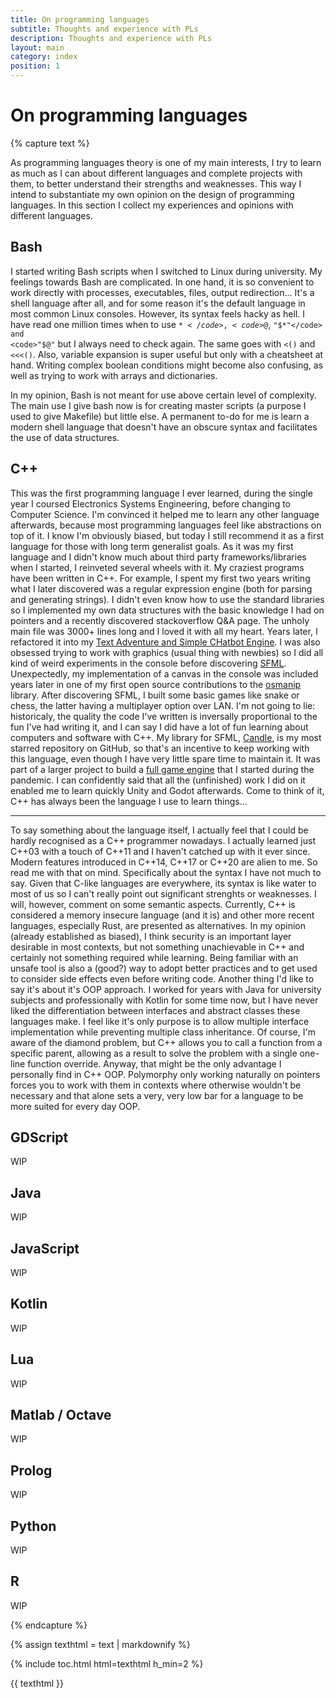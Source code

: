 ```yaml
---
title: On programming languages
subtitle: Thoughts and experience with PLs
description: Thoughts and experience with PLs
layout: main
category: index
position: 1
---
```

# On programming languages

{% capture text %}

As programming languages theory is one of my main interests, I try to learn as much as I can about different languages and complete projects with them, to better understand their strengths and weaknesses. This way I intend to substantiate my own opinion on the design of programming languages. In this section I collect my experiences and opinions with different languages.

## Bash
            
I started writing Bash scripts when I switched to Linux during university. My feelings towards Bash are complicated. In one hand, it is so convenient to work directly with processes, executables, files, output redirection... It's a shell language after all, and for some reason it's the default language in most common Linux consoles. However, its syntax feels hacky as hell. I have read one million times when to use <code>$*</code>, <code>$@</code>, <code>"$*"</code> and <code>"$@"</code> but I always need to check again. The same goes with <code><()</code> and <code><<<()</code>. Also, variable expansion is super useful but only with a cheatsheet at hand. Writing complex boolean conditions might become also confusing, as well as trying to work with arrays and dictionaries. 
                
In my opinion, Bash is not meant for use above certain level of complexity. The main use I give bash now is for creating master scripts (a purpose I used to give Makefile) but little else. A permanent to-do for me is learn a modern shell language that doesn't have an obscure syntax and facilitates the use of data structures.
## C++
This was the first programming language I ever learned, during the single year I coursed Electronics Systems Engineering, before changing to Computer Science. I'm convinced it helped me to learn any other language afterwards, because most programming languages feel like abstractions on top of it. I know I'm obviously biased, but today I still recommend it as a first language for those with long term generalist goals.
As it was my first language and I didn't know much about third party frameworks/libraries when I started, I reinveted several wheels with it. My craziest programs have been written in C++. For example, I spent my first two years writing what I later discovered was a regular expression engine (both for parsing and generating strings). I didn't even know how to use the standard libraries so I implemented my own data structures with the basic knowledge I had on pointers and a recently discovered stackoverflow Q&A page. The unholy main file was 3000+ lines long and I loved it with all my heart. Years later, I refactored it into my <a href="https://github.com/miguelmj/tasche">Text Adventure and Simple CHatbot Engine</a>. I was also obsessed trying to work with graphics (usual thing with newbies) so I did all kind of weird experiments in the console before discovering <a href="https://www.sfml-dev.org/">SFML</a>. Unexpectedly, my implementation of a canvas in the console was included years later in one of my first open source contributions to the <a href="https://github.com/JustWhit3/osmanip">osmanip</a> library. After discovering SFML, I built some basic games like snake or chess, the latter having a multiplayer option over LAN. I'm not going to lie: historicaly, the quality the code I've written is inversally proportional to the fun I've had writing it, and I can say I did have a lot of fun learning about computers and software with C++.
My library for SFML, <a href="https://github.com/MiguelMJ/Candle">Candle</a>, is my most starred repository on GitHub, so that's an incentive to keep working with this language, even though I have very little spare time to maintain it. It was part of a larger project to build a <a href="https://github.com/MiguelMJ/Velero-Engine">full game engine</a> that I started during the pandemic. I can confidently said that all the (unfinished) work I did on it enabled me to learn quickly Unity and Godot afterwards. Come to think of it, C++ has always been the language I use to learn things...
        
***
To say something about the language itself, I actually feel that I could be hardly recognised as a C++ programmer nowadays. I actually learned just C++03 with a touch of C++11 and I haven't catched up with it ever since. Modern features introduced in C++14, C++17 or C++20 are alien to me. So read me with that on mind.
Specifically about the syntax I have not much to say. Given that C-like languages are everywhere, its syntax is like water to most of us so I can't really point out significant strenghts or weaknesses. I will, however, comment on some semantic aspects.
Currently, C++ is considered a memory insecure language (and it is) and other more recent languages, especially Rust, are presented as alternatives. In my opinion (already established as biased), I think security is an important layer desirable in most contexts, but not something unachievable in C++ and certainly not something required while learning. Being familiar with an unsafe tool is also a (good?) way to adopt better practices and to get used to consider side effects even before writing code.
Another thing I'd like to say it's about it's OOP approach. I worked for years with Java for university subjects and professionally with Kotlin for some time now, but I have never liked the differentiation between interfaces and abstract classes these languages make. I feel like it's only purpose is to allow multiple interface implementation while preventing multiple class inheritance. Of course, I'm aware of the diamond problem, but C++ allows you to call a function from a specific parent, allowing as a result to solve the problem with a single one-line function override. Anyway, that might be the only advantage I personally find in C++ OOP. Polymorphy only working naturally on pointers forces you to work with them in contexts where otherwise wouldn't be necessary and that alone sets a very, very low bar for a language to be more suited for every day OOP. 
        
## GDScript

WIP

## Java

WIP

## JavaScript

WIP

## Kotlin

WIP

## Lua

WIP

## Matlab / Octave

WIP

## Prolog

WIP

## Python

WIP

## R

WIP

{% endcapture %}

{% assign texthtml = text | markdownify %}

<nav role="doc-index" id="toc" class="card">
    {% include toc.html html=texthtml h_min=2 %}
</nav>

{{ texthtml }}